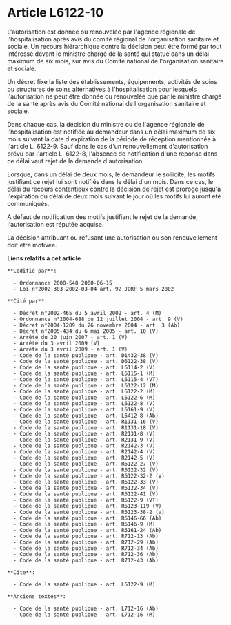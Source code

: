 # Article L6122-10

L'autorisation est donnée ou renouvelée par l'agence régionale de l'hospitalisation après avis du comité régional de
l'organisation sanitaire et sociale. Un recours hiérarchique contre la décision peut être formé par tout intéressé devant le
ministre chargé de la santé qui statue dans un délai maximum de six mois, sur avis du Comité national de l'organisation
sanitaire et sociale.

Un décret fixe la liste des établissements, équipements, activités de soins ou structures de soins alternatives à
l'hospitalisation pour lesquels l'autorisation ne peut être donnée ou renouvelée que par le ministre chargé de la santé après
avis du Comité national de l'organisation sanitaire et sociale.

Dans chaque cas, la décision du ministre ou de l'agence régionale de l'hospitalisation est notifiée au demandeur dans un
délai maximum de six mois suivant la date d'expiration de la période de réception mentionnée à l'article L. 6122-9. Sauf dans
le cas d'un renouvellement d'autorisation prévu par l'article L. 6122-8, l'absence de notification d'une réponse dans ce
délai vaut rejet de la demande d'autorisation.

Lorsque, dans un délai de deux mois, le demandeur le sollicite, les motifs justifiant ce rejet lui sont notifiés dans le
délai d'un mois. Dans ce cas, le délai du recours contentieux contre la décision de rejet est prorogé jusqu'à l'expiration du
délai de deux mois suivant le jour où les motifs lui auront été communiqués.

A défaut de notification des motifs justifiant le rejet de la demande, l'autorisation est réputée acquise.

La décision attribuant ou refusant une autorisation ou son renouvellement doit être motivée.

**Liens relatifs à cet article**

	**Codifié par**:

	  - Ordonnance 2000-548 2000-06-15
	  - Loi n°2002-303 2002-03-04 art. 92 JORF 5 mars 2002

	**Cité par**:

	  - Décret n°2002-465 du 5 avril 2002 - art. 4 (M)
	  - Ordonnance n°2004-688 du 12 juillet 2004 - art. 9 (V)
	  - Décret n°2004-1289 du 26 novembre 2004 - art. 3 (Ab)
	  - Décret n°2005-434 du 6 mai 2005 - art. 10 (V)
	  - Arrêté du 20 juin 2007 - art. 1 (V)
	  - Arrêté du 3 avril 2009 (V)
	  - Arrêté du 3 avril 2009 - art. 1 (V)
	  - Code de la santé publique - art. D1432-38 (V)
	  - Code de la santé publique - art. D6122-38 (V)
	  - Code de la santé publique - art. L6114-2 (V)
	  - Code de la santé publique - art. L6115-1 (M)
	  - Code de la santé publique - art. L6115-4 (VT)
	  - Code de la santé publique - art. L6122-12 (M)
	  - Code de la santé publique - art. L6122-2 (M)
	  - Code de la santé publique - art. L6122-6 (M)
	  - Code de la santé publique - art. L6122-8 (V)
	  - Code de la santé publique - art. L6161-9 (V)
	  - Code de la santé publique - art. L6412-8 (Ab)
	  - Code de la santé publique - art. R1131-16 (V)
	  - Code de la santé publique - art. R1131-18 (V)
	  - Code de la santé publique - art. R2131-8 (V)
	  - Code de la santé publique - art. R2131-9 (V)
	  - Code de la santé publique - art. R2142-3 (V)
	  - Code de la santé publique - art. R2142-4 (V)
	  - Code de la santé publique - art. R2142-5 (V)
	  - Code de la santé publique - art. R6122-27 (V)
	  - Code de la santé publique - art. R6122-32 (V)
	  - Code de la santé publique - art. R6122-32-2 (V)
	  - Code de la santé publique - art. R6122-33 (V)
	  - Code de la santé publique - art. R6122-34 (V)
	  - Code de la santé publique - art. R6122-41 (V)
	  - Code de la santé publique - art. R6122-9 (VT)
	  - Code de la santé publique - art. R6123-119 (V)
	  - Code de la santé publique - art. R6123-38-2 (V)
	  - Code de la santé publique - art. R6146-66 (Ab)
	  - Code de la santé publique - art. R6146-9 (M)
	  - Code de la santé publique - art. R6161-24 (Ab)
	  - Code de la santé publique - art. R712-13 (Ab)
	  - Code de la santé publique - art. R712-29 (Ab)
	  - Code de la santé publique - art. R712-34 (Ab)
	  - Code de la santé publique - art. R712-36 (Ab)
	  - Code de la santé publique - art. R712-43 (Ab)

	**Cite**:

	  - Code de la santé publique - art. L6122-9 (M)

	**Anciens textes**:

	  - Code de la santé publique - art. L712-16 (Ab)
	  - Code de la santé publique - art. L712-16 (M)
